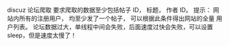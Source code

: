 discuz 论坛爬取
要求爬取的数据至少包括帖子 ID， 标题， 作者 ID。
提示： 网站内所有的注册用户， 均至少发了一个帖子， 可以根据此条件得出网站的全量
用户列表。
论坛数据过大，单线程中间会失败，后面速度过快会失败，可以设置sleep，但是速度太慢了！
